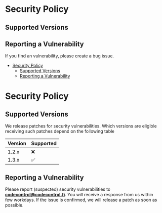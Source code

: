 # Security Policy

## Supported Versions



## Reporting a Vulnerability

If you find an vulnerability, please create a bug issue.

<!-- START doctoc generated TOC please keep comment here to allow auto update -->
<!-- DON'T EDIT THIS SECTION, INSTEAD RE-RUN doctoc TO UPDATE -->


- [Security Policy](#security-policy)
  - [Supported Versions](#supported-versions)
  - [Reporting a Vulnerability](#reporting-a-vulnerability)

<!-- END doctoc generated TOC please keep comment here to allow auto update -->

# Security Policy

## Supported Versions

We release patches for security vulnerabilities. Which versions are eligible
receiving such patches depend on the following table

| Version | Supported          |
| ------- | ------------------ |
| 1.2.x   | :x: |
| 1.3.x   | :white_check_mark: |

## Reporting a Vulnerability

Please report (suspected) security vulnerabilities to
**[codecontrol@codecontrol.fi](mailto:codecontrol@codecontrol.fi)**. You will receive a response from
us within few workdays. If the issue is confirmed, we will release a patch as soon
as possible.
